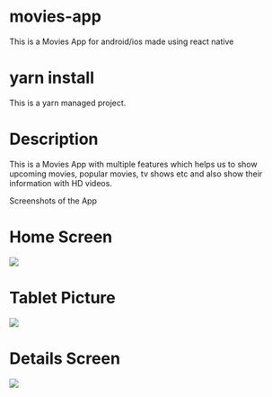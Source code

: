 # movies-app

This is a Movies App for android/ios made using react native

# yarn install

This is a yarn managed project.

# Description

This is a Movies App with multiple features which helps us to show upcoming movies, popular movies, tv shows etc and also show their information with HD videos.

Screenshots of the App

# Home Screen

![](https://raw.githubusercontent.com/akash-saha-1/movies-mobile-app/main/assets/pic1.PNG)

# Tablet Picture

![](https://raw.githubusercontent.com/akash-saha-1/movies-mobile-app/main/assets/pic2.PNG)

# Details Screen

![](https://raw.githubusercontent.com/akash-saha-1/movies-mobile-app/main/assets/pic3.PNG)
